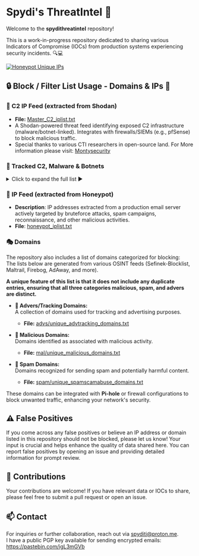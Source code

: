 # Spydi's ThreatIntel 🚨

Welcome to the **spydithreatintel** repository! 

This is a work-in-progress repository dedicated to sharing various Indicators of Compromise (IOCs) from production systems experiencing security incidents. 🔍💻

[![Honeypot Unique IPs](https://github.com/spydisec/spydithreatintel/actions/workflows/honeypot_ips.yml/badge.svg)](https://github.com/spydisec/spydithreatintel/actions/workflows/honeypot_ips.yml)

## 🔒 Block / Filter List Usage - Domains & IPs 👮

### 🛑 C2 IP Feed (extracted from Shodan)

- **File:** [Master_C2_iplist.txt](https://raw.githubusercontent.com/spydisec/spydithreatintel/refs/heads/main/C2IPFeed/master_c2_iplist.txt)
- A Shodan-powered threat feed identifying exposed C2 infrastructure (malware/botnet-linked). Integrates with firewalls/SIEMs (e.g., pfSense) to block malicious traffic.
- Special thanks to various CTI researchers in open-source land. For More information please visit: [Montysecurity](https://github.com/montysecurity/C2-Tracker)

### 📜 Tracked C2, Malware & Botnets
<details>
<summary>Click to expand the full list ▶️</summary>

| C2s                       | Malware                          | Botnets      |
|---------------------------|----------------------------------|--------------|
| Cobalt Strike             | AcidRain Stealer                | 7777         |
| Metasploit Framework      | Misha Stealer (AKA Grand Misha) | BlackNET     |
| Covenant                  | Patriot Stealer                 | Doxerina     |
| Mythic                    | RAXNET Bitcoin Stealer          | Scarab       |
| Brute Ratel C4            | Titan Stealer                   | 63256        |
| Posh                      | Collector Stealer               | Kaiji        |
| Sliver                    | Mystic Stealer                  | MooBot       |
| Deimos                    | Gotham Stealer                  | Mozi         |
| PANDA                     | Meduza Stealer                  |              |
| NimPlant C2               | Quasar RAT                      |              |
| Havoc C2                  | ShadowPad                       |              |
| Caldera                   | AsyncRAT                        |              |
| Empire                    | DcRat                           |              |
| Ares                      | BitRAT                          |              |
| Hak5 Cloud C2             | DarkComet Trojan                |              |
| Pantegana                 | XtremeRAT Trojan                |              |
| Supershell                | NanoCore RAT Trojan             |              |
| Poseidon C2               | Gh0st RAT Trojan                |              |
| Viper C2                  | DarkTrack RAT Trojan            |              |
| Vshell                    | njRAT Trojan                    |              |
| Villain                   | Remcos Pro RAT Trojan           |              |
| Nimplant C2               | Poison Ivy Trojan               |              |
| RedGuard C2               | Orcus RAT Trojan                |              |
| Oyster C2                 | ZeroAccess Trojan               |              |
| byob C2                   | HOOKBOT Trojan                  |              |
|                           | RisePro Stealer                 |              |
|                           | NetBus Trojan                   |              |
|                           | Bandit Stealer                  |              |
|                           | Mint Stealer                    |              |
|                           | Mekotio Trojan                  |              |
|                           | Gozi Trojan                     |              |
|                           | Atlandida Stealer               |              |
|                           | VenomRAT                        |              |
|                           | Orcus RAT                       |              |
|                           | BlackDolphin                    |              |
|                           | Artemis RAT                     |              |
|                           | Godzilla Loader                 |              |
|                           | Jinx Loader                     |              |
|                           | Netpune Loader                  |              |
|                           | SpyAgent                        |              |
|                           | SpiceRAT                        |              |
|                           | Dust RAT                        |              |
|                           | Pupy RAT                        |              |
|                           | Atomic Stealer                  |              |
|                           | Lumma Stealer                   |              |
|                           | Serpent Stealer                 |              |
|                           | Axile Stealer                   |              |
|                           | Vector Stealer                  |              |
|                           | Z3us Stealer                    |              |
|                           | Rastro Stealer                  |              |
|                           | Darkeye Stealer                 |              |
|                           | AgniStealer                     |              |
|                           | Epsilon Stealer                 |              |
|                           | Bahamut Stealer                 |              |
|                           | Unam Web Panel / SilentCryptoMiner |           |
|                           | Vidar Stealer                   |              |
|                           | Kraken RAT                      |              |
|                           | Bumblebee Loader                |              |
|                           | Viper RAT                       |              |
|                           | Spectre Stealer                 |              |
</details>

### 📧 IP Feed (extracted from Honeypot)
- **Description**: IP addresses extracted from a production email server actively targeted by bruteforce attacks, spam campaigns, reconnaissance, and other malicious activities.  
- **File**: [honeypot_iplist.txt](https://raw.githubusercontent.com/spydisec/spydithreatintel/refs/heads/main/honeypot/honeypot_iplist.txt)  

### 🎭 Domains

The repository also includes a list of domains categorized for blocking:  
The lists below are generated from various OSINT feeds (Sefinek-Blocklist, Maltrail, Firebog, AdAway, and more). 

**A unique feature of this list is that it does not include any duplicate entries, ensuring that all three categories malicious, spam, and advers are distinct.**

- **🛑 Advers/Tracking Domains:**  
  A collection of domains used for tracking and advertising purposes.  
  - **File:** [advs/unique_advtracking_domains.txt](https://raw.githubusercontent.com/spydisec/spydithreatintel/refs/heads/main/advs/unique_advtracking_domains.txt)  

- **🎯 Malicious Domains:**  
  Domains identified as associated with malicious activity.  
  - **File:** [mal/unique_malicious_domains.txt](https://raw.githubusercontent.com/spydisec/spydithreatintel/refs/heads/main/mal/unique_malicious_domains.txt)  

- **🔫 Spam Domains:**  
  Domains recognized for sending spam and potentially harmful content.  
  - **File:** [spam/unique_spamscamabuse_domains.txt](https://raw.githubusercontent.com/spydisec/spydithreatintel/refs/heads/main/spam/unique_spamscamabuse_domains.txt)  

These domains can be integrated with **Pi-hole** or firewall configurations to block unwanted traffic, enhancing your network's security.

## ⚠️ False Positives

If you come across any false positives or believe an IP address or domain listed in this repository should not be blocked, please let us know! Your input is crucial and helps enhance the quality of data shared here. You can report false positives by opening an issue and providing detailed information for prompt review.

## 📝 Contributions

Your contributions are welcome! If you have relevant data or IOCs to share, please feel free to submit a pull request or open an issue.

## 📫 Contact

For inquiries or further collaboration, reach out via [spyditi@proton.me](mailto:spyditi@proton.me).  
I have a public PGP key available for sending encrypted emails: https://pastebin.com/igL3mGVb
